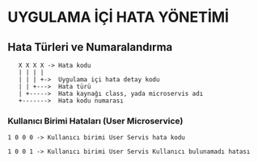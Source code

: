 # UYGULAMA İÇİ HATA YÖNETİMİ

## Hata Türleri ve Numaralandırma
```
   X X X X -> Hata kodu
   | | | |
   | | | +->  Uygulama içi hata detay kodu
   | | +--->  Hata türü 
   | +----->  Hata kaynağı class, yada microservis adı
   +------->  Hata kodu numarası

```

### Kullanıcı Birimi Hataları (User Microservice)

    1 0 0 0 -> Kullanıcı birimi User Servis hata kodu
    
    1 0 0 1 -> Kullanıcı birimi User Servis Kullanıcı bulunamadı hatası


